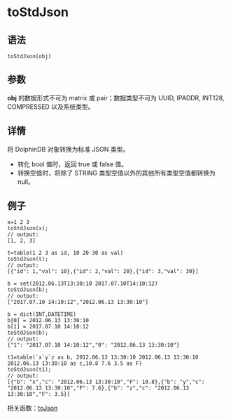# toStdJson

## 语法

`toStdJson(obj)`

## 参数

**obj** 的数据形式不可为 matrix 或 pair；数据类型不可为
UUID, IPADDR, INT128, COMPRESSED 以及系统类型。

## 详情

将 DolphinDB 对象转换为标准 JSON 类型。

* 转化 bool 值时，返回 true 或 false 值。
* 转换空值时，将除了 STRING 类型空值以外的其他所有类型空值都转换为null。

## 例子

```
x=1 2 3
toStdJson(x);
// output:
[1, 2, 3]

t=table(1 2 3 as id, 10 20 30 as val)
toStdJson(t);
// output:
[{"id": 1,"val": 10},{"id": 2,"val": 20},{"id": 3,"val": 30}]

b = set(2012.06.13T13:30:10 2017.07.10T14:10:12)
toStdJson(b);
// output:
["2017.07.10 14:10:12","2012.06.13 13:30:10"]

b = dict(INT,DATETIME)
b[0] = 2012.06.13 13:30:10
b[1] = 2017.07.10 14:10:12
toStdJson(b);
// output:
{"1": "2017.07.10 14:10:12","0": "2012.06.13 13:30:10"}

t1=table(`x`y`z as b, 2012.06.13 13:30:10 2012.06.13 13:30:10 2012.06.13 13:30:10 as c,10.8 7.6 3.5 as F)
toStdJson(t1);
// output:
[{"b": "x","c": "2012.06.13 13:30:10","F": 10.8},{"b": "y","c": "2012.06.13 13:30:10","F": 7.6},{"b": "z","c": "2012.06.13 13:30:10","F": 3.5}]
```

相关函数：[toJson](toJson.md)

